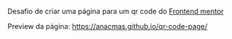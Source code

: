 Desafio de criar uma página para um qr code do <a href="https://www.frontendmentor.io/" target="_blank">Frontend mentor</a>
 
Preview da página:
https://anacmas.github.io/qr-code-page/
